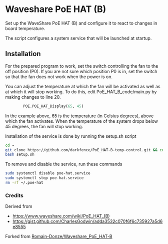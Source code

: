 # Waveshare PoE HAT (B)
Set up the WaveShare PoE HAT (B) and configure it to react to changes in board temperature. 

The script configures a system service that will be launched at startup. 

## Installation

For the prepared program to work, set the switch controlling the fan to the off position (P0). If you are not sure which position P0 is in, set the switch so that the fan does not work when the power is on.

You can adjust the temperature at which the fan will be activated as well as at which it will stop working. To do this, edit PoE_HAT_B_code/main.py by making changes to line 20. 

```python
        POE.POE_HAT_Display(65, 45)
```
In the example above, 65 is the temperature (in Celsius degrees), above which the fan activates. When the temperature of the system drops below 45 degrees, the fan will stop working.

Installation of the service is done by running the setup.sh script

```bash
cd ~
git clone https://github.com/darkfence/PoE_HAT-B-temp-control.git && cd PoE_HAT-B-temp-control
bash setup.sh
```

To remove and disable the service, run these commands
```bash
sudo systemctl disable poe-hat.service
sudo systemctl stop poe-hat.service
rm -rf ~/.poe-hat
```

### Credits
Derived from 
- https://www.waveshare.com/wiki/PoE_HAT_(B)
- https://gist.github.com/CharlesGodwin/adda3532c070f6f6c735927a5d6e8555

Forked from [Romain-Donze/Waveshare_PoE_HAT-B](https://github.com/Romain-Donze/Waveshare_PoE_HAT-B)